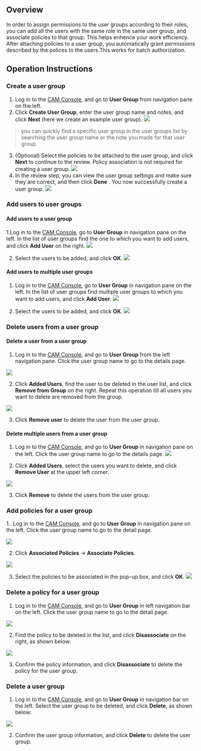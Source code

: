 ## Overview
In order to assign permissions to the user groups according to their roles, you can add all the users with the same role in the same user group, and associate policies to that group. This helps enhence your work efficiency.
After attaching policies to a user group, you automatically grant permissions described by the polices to the users.This works for batch authorization.

## Operation Instructions
### Create a user group

1. Log in to the [CAM Console](https://console.cloud.tencent.com/cam/overview), and go to **User Group** from navigation pane on the left.
2. Click **Create User Group**, enter the user group name and notes, and click **Next** (here we create an example user group).
![](https://main.qcloudimg.com/raw/3d0df07232ad5255564915341ca56bd2.png)
> you can quickly find a specific user group in the user groups list by searching the user group name or the note you made for that user group.
3. (Optional) Select the policies to be attached to the user group, and click **Next** to continue to the review. Policy association is not required for creating a user group.
![](https://main.qcloudimg.com/raw/28a7fe34644cfd986f0fc3fe29331a04.png)
4.  In the review step, you can view the user group settings and make sure they are correct, and then click **Done** . You now successfully create a user group.
![](https://main.qcloudimg.com/raw/7dac4da14cb82e38355200b2a878b1b1.png)

### Add users to user groups
#### Add users to a user group
1.Log in to the [CAM Console](https://console.cloud.tencent.com/cam/overview), go to **User Group** in navigation pane on the left. In the list of user groups find the one to which you want to add users, and click **Add User** on the right.
![](https://main.qcloudimg.com/raw/8d46923017c61ec74dcf901e3e97109e.png)

2. Select the users to be added, and click **OK**.
![](https://main.qcloudimg.com/raw/7824db271abb280599476a4709a91ed3.png)

#### Add users to multiple user groups
1. Log in to the [CAM Console](https://console.cloud.tencent.com/cam/overview), go to **User Group** in navigation pane on the left. In the list of user groups find multiple user groups to which you want to add users, and click **Add User**.
![](https://main.qcloudimg.com/raw/34b96460336cc44e22fba290d9f0b8a7.png)

2. Select the users to be added, and click **OK**.
![](https://main.qcloudimg.com/raw/7824db271abb280599476a4709a91ed3.png)

### Delete users from a user group
#### Delete a user from a user group
1. Log in to the [CAM Console](https://console.cloud.tencent.com/cam/overview), and go to **User Group** from the left navigation pane. Click the user group name to go to the details page.

![](https://main.qcloudimg.com/raw/6cdce4885bb299c758130fa480af0f92.png)

2. Click **Added Users**, find the user to be deleted in the user list, and click **Remove from Group** on the right. Repeat this operation till all users you want to delete are removed from the group.

![](https://main.qcloudimg.com/raw/e7ab8520de2aa75deef2b307e45dcdc9.png)

3. Click **Remove user** to delete the user from the user group.

#### Delete multiple users from a user group
1. Log in to the [CAM Console](https://console.cloud.tencent.com/cam/overview), and go to **User Group** in navigation pane on the left. Click the user group name to go to the details page.
![](https://main.qcloudimg.com/raw/6cdce4885bb299c758130fa480af0f92.png)

2. Click **Added Users**, select the users you want to delete, and click **Remove User** at the upper left corner.

![](https://main.qcloudimg.com/raw/9106a51eb41ea9d949ebd47fb8c66c23.png)

3. Click **Remove** to delete the users from the user group.

### Add policies for a user group

1.. Log in to the [CAM Console](https://console.cloud.tencent.com/cam/overview), and go to **User Group** in navigation pane on the left. Click the user group name to go to the detail page.

![](https://main.qcloudimg.com/raw/750507c3c3bff9e82746366d0b4f9961.png)

2. Click **Associated Policies** -> **Associate Policies**.

 ![](https://main.qcloudimg.com/raw/752a908e7a8f69b31e3b4257a5d506fc.png)
 
3. Select the policies to be associated in the pop-up box, and click **OK**.
![](https://main.qcloudimg.com/raw/0ae6e0b78f0ed7e6147a0c0bc2dba2eb.png)

### Delete a policy for a user group

1.  Log in to the [CAM Console](https://console.cloud.tencent.com/cam/overview), and go to **User Group** in left navigation bar on the left. Click the user group name to go to the detail page.

 ![](https://main.qcloudimg.com/raw/750507c3c3bff9e82746366d0b4f9961.png)

2. Find the policy to be deleted in the list, and click **Disassociate** on the right, as shown below:

 ![](https://main.qcloudimg.com/raw/ac114903444a8b9d5a81e9cd560fe143.png)

3. Confirm the policy information, and click **Disassociate** to delete the policy for the user group.

### Delete a user group

1. Log in to the [CAM Console](https://console.cloud.tencent.com/cam/overview), and go to **User Group** in navigation bar on the left. Select the user group to be deleted, and click **Delete**, as shown below:

 ![](https://main.qcloudimg.com/raw/a4a3cfa9b48052ba6656bba59d26a9df.png)

2. Confirm the user group information, and click **Delete** to delete the user group.

